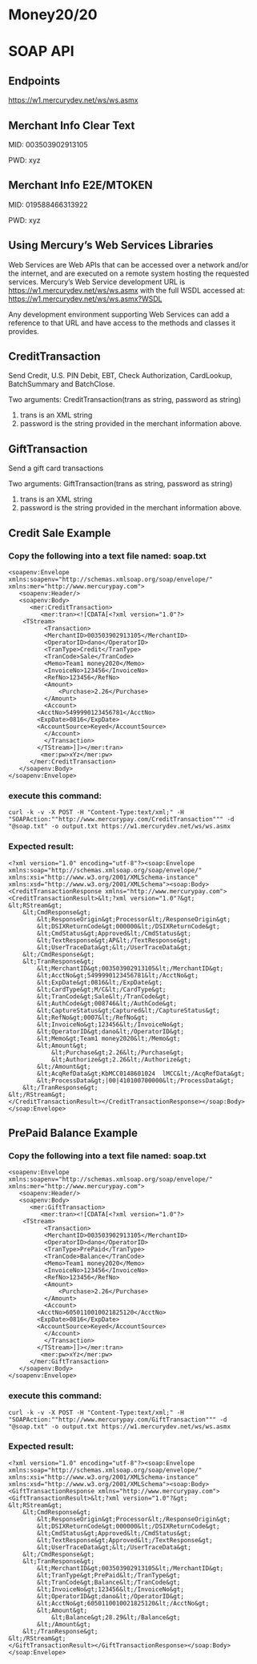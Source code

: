 Money20/20
=========
# SOAP API

## Endpoints

https://w1.mercurydev.net/ws/ws.asmx

## Merchant Info Clear Text

MID: 003503902913105

PWD: xyz

## Merchant Info E2E/MTOKEN

MID: 019588466313922

PWD: xyz

## Using Mercury’s Web Services Libraries

Web Services are Web APIs that can be accessed over a network and/or the internet, and are executed on a remote system hosting the requested services. Mercury’s Web Service development URL is https://w1.mercurydev.net/ws/ws.asmx with the full WSDL accessed at: https://w1.mercurydev.net/ws/ws.asmx?WSDL

Any development environment supporting Web Services can add a reference to that URL and have access to the methods and classes it provides.

## CreditTransaction

Send Credit, U.S. PIN Debit, EBT, Check Authorization, CardLookup, BatchSummary and BatchClose.

Two arguments:  CreditTransaction(trans as string, password as string)

1. trans is an XML string
2. password is the string provided in the merchant information above.

## GiftTransaction

Send a gift card transactions

Two arguments:  GiftTransaction(trans as string, password as string)

1. trans is an XML string
2. password is the string provided in the merchant information above.

## Credit Sale Example

### Copy the following into a text file named:  soap.txt

```
<soapenv:Envelope xmlns:soapenv="http://schemas.xmlsoap.org/soap/envelope/" xmlns:mer="http://www.mercurypay.com">
   <soapenv:Header/>
   <soapenv:Body>
      <mer:CreditTransaction>
         <mer:tran><![CDATA[<?xml version="1.0"?>
	<TStream>
          <Transaction>
          <MerchantID>003503902913105</MerchantID>
          <OperatorID>dano</OperatorID>
          <TranType>Credit</TranType>
          <TranCode>Sale</TranCode>
          <Memo>Team1 money2020</Memo>
          <InvoiceNo>123456</InvoiceNo>
          <RefNo>123456</RefNo>
          <Amount>
              <Purchase>2.26</Purchase>
          </Amount>
          <Account>
		<AcctNo>5499990123456781</AcctNo>
		<ExpDate>0816</ExpDate>
		<AccountSource>Keyed</AccountSource>
          </Account>
          </Transaction>
        </TStream>]]></mer:tran>
         <mer:pw>xYz</mer:pw>
      </mer:CreditTransaction>
   </soapenv:Body>
</soapenv:Envelope>
```

### execute this command:

```
curl -k -v -X POST -H "Content-Type:text/xml;" -H "SOAPAction:""http://www.mercurypay.com/CreditTransaction""" -d "@soap.txt" -o output.txt https://w1.mercurydev.net/ws/ws.asmx
```

### Expected result:

```
<?xml version="1.0" encoding="utf-8"?><soap:Envelope xmlns:soap="http://schemas.xmlsoap.org/soap/envelope/" xmlns:xsi="http://www.w3.org/2001/XMLSchema-instance" xmlns:xsd="http://www.w3.org/2001/XMLSchema"><soap:Body><CreditTransactionResponse xmlns="http://www.mercurypay.com"><CreditTransactionResult>&lt;?xml version="1.0"?&gt;
&lt;RStream&gt;
	&lt;CmdResponse&gt;
		&lt;ResponseOrigin&gt;Processor&lt;/ResponseOrigin&gt;
		&lt;DSIXReturnCode&gt;000000&lt;/DSIXReturnCode&gt;
		&lt;CmdStatus&gt;Approved&lt;/CmdStatus&gt;
		&lt;TextResponse&gt;AP&lt;/TextResponse&gt;
		&lt;UserTraceData&gt;&lt;/UserTraceData&gt;
	&lt;/CmdResponse&gt;
	&lt;TranResponse&gt;
		&lt;MerchantID&gt;003503902913105&lt;/MerchantID&gt;
		&lt;AcctNo&gt;5499990123456781&lt;/AcctNo&gt;
		&lt;ExpDate&gt;0816&lt;/ExpDate&gt;
		&lt;CardType&gt;M/C&lt;/CardType&gt;
		&lt;TranCode&gt;Sale&lt;/TranCode&gt;
		&lt;AuthCode&gt;008746&lt;/AuthCode&gt;
		&lt;CaptureStatus&gt;Captured&lt;/CaptureStatus&gt;
		&lt;RefNo&gt;0007&lt;/RefNo&gt;
		&lt;InvoiceNo&gt;123456&lt;/InvoiceNo&gt;
		&lt;OperatorID&gt;dano&lt;/OperatorID&gt;
		&lt;Memo&gt;Team1 money2020&lt;/Memo&gt;
		&lt;Amount&gt;
			&lt;Purchase&gt;2.26&lt;/Purchase&gt;
			&lt;Authorize&gt;2.26&lt;/Authorize&gt;
		&lt;/Amount&gt;
		&lt;AcqRefData&gt;KbMCC0148601024  lMCC&lt;/AcqRefData&gt;
		&lt;ProcessData&gt;|00|410100700000&lt;/ProcessData&gt;
	&lt;/TranResponse&gt;
&lt;/RStream&gt;
</CreditTransactionResult></CreditTransactionResponse></soap:Body></soap:Envelope>
```

## PrePaid Balance Example

### Copy the following into a text file named:  soap.txt

```
<soapenv:Envelope xmlns:soapenv="http://schemas.xmlsoap.org/soap/envelope/" xmlns:mer="http://www.mercurypay.com">
   <soapenv:Header/>
   <soapenv:Body>
      <mer:GiftTransaction>
         <mer:tran><![CDATA[<?xml version="1.0"?>
	<TStream>
          <Transaction>
          <MerchantID>003503902913105</MerchantID>
          <OperatorID>dano</OperatorID>
          <TranType>PrePaid</TranType>
          <TranCode>Balance</TranCode>
          <Memo>Team1 money2020</Memo>
          <InvoiceNo>123456</InvoiceNo>
          <RefNo>123456</RefNo>
          <Amount>
              <Purchase>2.26</Purchase>
          </Amount>
          <Account>
		<AcctNo>6050110010021825120</AcctNo>
		<ExpDate>0816</ExpDate>
		<AccountSource>Keyed</AccountSource>
          </Account>
          </Transaction>
        </TStream>]]></mer:tran>
         <mer:pw>xYz</mer:pw>
      </mer:GiftTransaction>
   </soapenv:Body>
</soapenv:Envelope>
```

### execute this command:

```
curl -k -v -X POST -H "Content-Type:text/xml;" -H "SOAPAction:""http://www.mercurypay.com/GiftTransaction""" -d "@soap.txt" -o output.txt https://w1.mercurydev.net/ws/ws.asmx
```

### Expected result:

```
<?xml version="1.0" encoding="utf-8"?><soap:Envelope xmlns:soap="http://schemas.xmlsoap.org/soap/envelope/" xmlns:xsi="http://www.w3.org/2001/XMLSchema-instance" xmlns:xsd="http://www.w3.org/2001/XMLSchema"><soap:Body><GiftTransactionResponse xmlns="http://www.mercurypay.com"><GiftTransactionResult>&lt;?xml version="1.0"?&gt;
&lt;RStream&gt;
	&lt;CmdResponse&gt;
		&lt;ResponseOrigin&gt;Processor&lt;/ResponseOrigin&gt;
		&lt;DSIXReturnCode&gt;000000&lt;/DSIXReturnCode&gt;
		&lt;CmdStatus&gt;Approved&lt;/CmdStatus&gt;
		&lt;TextResponse&gt;Approved&lt;/TextResponse&gt;
		&lt;UserTraceData&gt;&lt;/UserTraceData&gt;
	&lt;/CmdResponse&gt;
	&lt;TranResponse&gt;
		&lt;MerchantID&gt;003503902913105&lt;/MerchantID&gt;
		&lt;TranType&gt;PrePaid&lt;/TranType&gt;
		&lt;TranCode&gt;Balance&lt;/TranCode&gt;
		&lt;InvoiceNo&gt;123456&lt;/InvoiceNo&gt;
		&lt;OperatorID&gt;dano&lt;/OperatorID&gt;
		&lt;AcctNo&gt;6050110010021825120&lt;/AcctNo&gt;
		&lt;Amount&gt;
			&lt;Balance&gt;28.29&lt;/Balance&gt;
		&lt;/Amount&gt;
	&lt;/TranResponse&gt;
&lt;/RStream&gt;
</GiftTransactionResult></GiftTransactionResponse></soap:Body></soap:Envelope>
```
